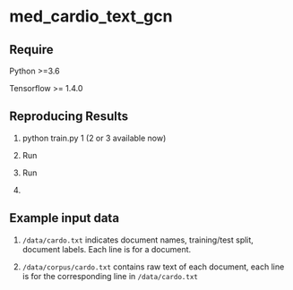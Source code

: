 # med_cardio_text_gcn



## Require

Python >=3.6

Tensorflow >= 1.4.0 

## Reproducing Results

1. python train.py 1 (2 or 3 available now) 

2. Run 

3. Run 

4. 

## Example input data

1. `/data/cardo.txt` indicates document names, training/test split, document labels. Each line is for a document.

2. `/data/corpus/cardo.txt` contains raw text of each document, each line is for the corresponding line in `/data/cardo.txt`


